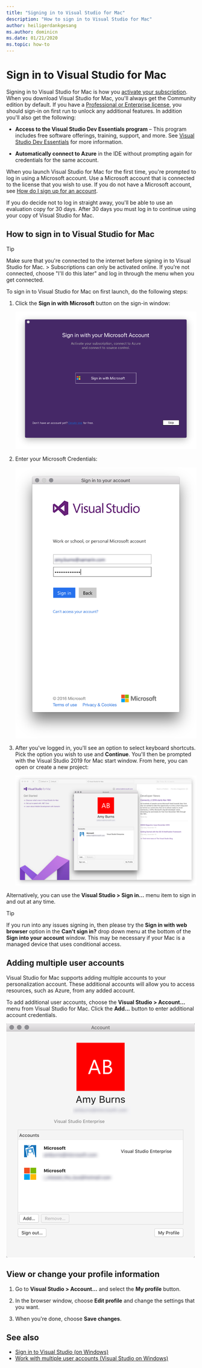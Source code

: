 ```yaml
---
title: "Signing in to Visual Studio for Mac"
description: "How to sign in to Visual Studio for Mac"
author: heiligerdankgesang
ms.author: dominicn
ms.date: 01/21/2020
ms.topic: how-to
---
```

# Sign in to Visual Studio for Mac

Signing in to Visual Studio for Mac is how you [activate your subscription](enable-subscription.md). When you download Visual Studio for Mac, you'll always get the Community edition by default. If you have a [Professional or Enterprise license](https://visualstudio.microsoft.com/vs/compare/), you should sign-in on first run to unlock any additional features. In addition you'll also get the following:

* **Access to the Visual Studio Dev Essentials program** – This program includes free software offerings, training, support, and more. See [Visual Studio Dev Essentials](https://visualstudio.microsoft.com/dev-essentials/) for more information.

* **Automatically connect to Azure** in the IDE without prompting again for credentials for the same account.

When you launch Visual Studio for Mac for the first time, you're prompted to log in using a Microsoft account. Use a Microsoft account that is connected to the license that you wish to use. If you do not have a Microsoft account, see [How do I sign up for an account](https://support.microsoft.com/account-billing/how-to-create-a-new-microsoft-account-a84675c3-3e9e-17cf-2911-3d56b15c0aaf).

If you do decide not to log in straight away, you'll be able to use an evaluation copy for 30 days. After 30 days you must log in to continue using your copy of Visual Studio for Mac.

## How to sign in to Visual Studio for Mac

> [!TIP]
> Make sure that you're connected to the internet before signing in to Visual Studio for Mac. > Subscriptions can only be activated online. If you're not connected, choose "I'll do this later" and log in through the menu when you get connected.

To sign in to Visual Studio for Mac on first launch, do the following steps:

1. Click the **Sign in with Microsoft** button on the sign-in window:

    ![Accounts dialog in Visual Studio for Mac](media/ide-tour-2019-start-signin.png)

2. Enter your Microsoft Credentials:

    ![Microsoft credentials dialog](media/signing-in-image13.png)

4. After you've logged in, you'll see an option to select keyboard shortcuts. Pick the option you wish to use and **Continue**. You'll then be prompted with the Visual Studio 2019 for Mac start window. From here, you can open or create a new project:

    ![Sign in successful](media/signing-in-image14.png)

Alternatively, you can use the **Visual Studio > Sign in…** menu item to sign in and out at any time.

> [!TIP]
> If you run into any issues signing in, then please try the **Sign in with web browser** option in the **Can't sign in?** drop down menu at the bottom of the **Sign into your account** window. This may be necessary if your Mac is a managed device that uses conditional access.

## Adding multiple user accounts

Visual Studio for Mac supports adding multiple accounts to your personalization account. These additional accounts will allow you to access resources, such as Azure, from any added account.

To add additional user accounts, choose the **Visual Studio > Account...** menu from Visual Studio for Mac. Click the **Add...** button to enter additional account credentials.

![Manage accounts](media/user-accounts-login.png)

## View or change your profile information

1. Go to **Visual Studio > Account…** and select the **My profile** button.

2. In the browser window, choose **Edit profile** and change the settings that you want.

3. When you're done, choose **Save changes**.

## See also

- [Sign in to Visual Studio (on Windows)](/visualstudio/ide/signing-in-to-visual-studio)
- [Work with multiple user accounts (Visual Studio on Windows)](/visualstudio/ide/work-with-multiple-user-accounts)
